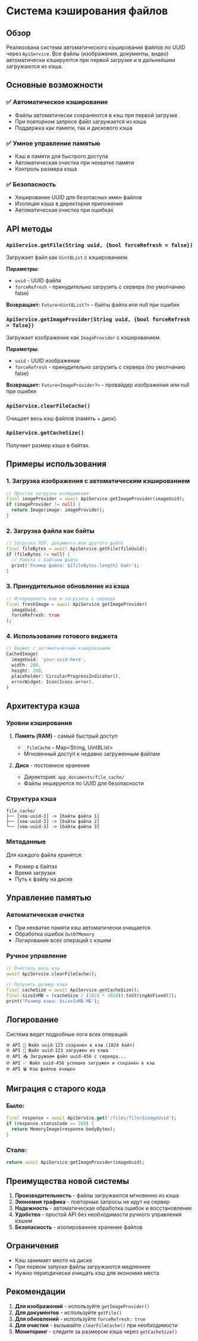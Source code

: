 # Система кэширования файлов

## Обзор

Реализована система автоматического кэширования файлов по UUID через `ApiService`. Все файлы (изображения, документы, видео) автоматически кэшируются при первой загрузке и в дальнейшем загружаются из кэша.

## Основные возможности

### ✅ Автоматическое кэширование
- Файлы автоматически сохраняются в кэш при первой загрузке
- При повторном запросе файл загружается из кэша
- Поддержка как памяти, так и дискового кэша

### ✅ Умное управление памятью
- Кэш в памяти для быстрого доступа
- Автоматическая очистка при нехватке памяти
- Контроль размера кэша

### ✅ Безопасность
- Хеширование UUID для безопасных имен файлов
- Изоляция кэша в директории приложения
- Автоматическая очистка при ошибках

## API методы

### `ApiService.getFile(String uuid, {bool forceRefresh = false})`
Загружает файл как `Uint8List` с кэшированием.

**Параметры:**
- `uuid` - UUID файла
- `forceRefresh` - принудительно загрузить с сервера (по умолчанию false)

**Возвращает:** `Future<Uint8List?>` - байты файла или null при ошибке

### `ApiService.getImageProvider(String uuid, {bool forceRefresh = false})`
Загружает изображение как `ImageProvider` с кэшированием.

**Параметры:**
- `uuid` - UUID изображения
- `forceRefresh` - принудительно загрузить с сервера (по умолчанию false)

**Возвращает:** `Future<ImageProvider?>` - провайдер изображения или null при ошибке

### `ApiService.clearFileCache()`
Очищает весь кэш файлов (память + диск).

### `ApiService.getCacheSize()`
Получает размер кэша в байтах.

## Примеры использования

### 1. Загрузка изображения с автоматическим кэшированием

```dart
// Простая загрузка изображения
final imageProvider = await ApiService.getImageProvider(imageUuid);
if (imageProvider != null) {
  return Image(image: imageProvider);
}
```

### 2. Загрузка файла как байты

```dart
// Загрузка PDF, документа или другого файла
final fileBytes = await ApiService.getFile(fileUuid);
if (fileBytes != null) {
  // Работа с байтами файла
  print('Размер файла: ${fileBytes.length} байт');
}
```

### 3. Принудительное обновление из кэша

```dart
// Игнорировать кэш и загрузить с сервера
final freshImage = await ApiService.getImageProvider(
  imageUuid, 
  forceRefresh: true
);
```

### 4. Использование готового виджета

```dart
// Виджет с автоматическим кэшированием
CachedImage(
  imageUuid: 'your-uuid-here',
  width: 200,
  height: 200,
  placeholder: CircularProgressIndicator(),
  errorWidget: Icon(Icons.error),
)
```

## Архитектура кэша

### Уровни кэширования

1. **Память (RAM)** - самый быстрый доступ
   - `_fileCache` - Map<String, Uint8List>
   - Мгновенный доступ к недавно загруженным файлам

2. **Диск** - постоянное хранение
   - Директория: `app_documents/file_cache/`
   - Файлы хешируются по UUID для безопасности

### Структура кэша

```
file_cache/
├── [хеш-uuid-1] -> [байты файла 1]
├── [хеш-uuid-2] -> [байты файла 2]
└── [хеш-uuid-3] -> [байты файла 3]
```

### Метаданные

Для каждого файла хранятся:
- Размер в байтах
- Время загрузки
- Путь к файлу на диске

## Управление памятью

### Автоматическая очистка
- При нехватке памяти кэш автоматически очищается
- Обработка ошибок `OutOfMemory`
- Логирование всех операций с кэшем

### Ручное управление
```dart
// Очистить весь кэш
await ApiService.clearFileCache();

// Получить размер кэша
final cacheSize = await ApiService.getCacheSize();
final sizeInMB = (cacheSize / (1024 * 1024)).toStringAsFixed(2);
print('Размер кэша: $sizeInMB МБ');
```

## Логирование

Система ведет подробные логи всех операций:

```
🌐 API 💾 Файл uuid-123 сохранен в кэш (1024 байт)
🌐 API 📁 Файл uuid-123 загружен из кэша
🌐 API 📥 Загружаем файл uuid-456 с сервера...
🌐 API ✅ Файл uuid-456 успешно загружен и сохранен в кэш
🌐 API 🗑️ Кэш файлов очищен
```

## Миграция с старого кода

### Было:
```dart
final response = await ApiService.get('/files/file/$imageUuid');
if (response.statusCode == 200) {
  return MemoryImage(response.bodyBytes);
}
```

### Стало:
```dart
return await ApiService.getImageProvider(imageUuid);
```

## Преимущества новой системы

1. **Производительность** - файлы загружаются мгновенно из кэша
2. **Экономия трафика** - повторные запросы не идут на сервер
3. **Надежность** - автоматическая обработка ошибок и восстановление
4. **Удобство** - простой API без необходимости ручного управления кэшем
5. **Безопасность** - изолированное хранение файлов

## Ограничения

- Кэш занимает место на диске
- При первом запуске файлы загружаются медленнее
- Нужно периодически очищать кэш для экономии места

## Рекомендации

1. **Для изображений** - используйте `getImageProvider()`
2. **Для документов** - используйте `getFile()`
3. **Для обновлений** - используйте `forceRefresh: true`
4. **Для очистки** - вызывайте `clearFileCache()` при необходимости
5. **Мониторинг** - следите за размером кэша через `getCacheSize()`


